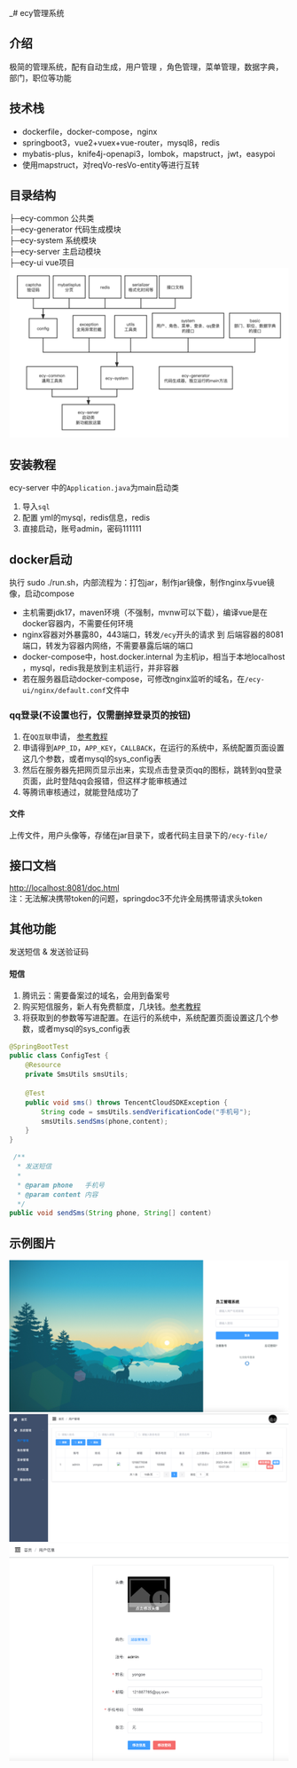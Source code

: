 _# ecy管理系统

## 介绍
极简的管理系统，配有自动生成，用户管理 ，角色管理，菜单管理，数据字典，部门，职位等功能

## 技术栈
* dockerfile，docker-compose，nginx   
* springboot3，vue2+vuex+vue-router，mysql8，redis  
* mybatis-plus，knife4j-openapi3，lombok，mapstruct，jwt，easypoi  
* 使用mapstruct，对reqVo-resVo-entity等进行互转  

## 目录结构
├─ecy-common    公共类  
├─ecy-generator 代码生成模块  
├─ecy-system    系统模块  
├─ecy-server    主启动模块  
├─ecy-ui        vue项目
![4](./img/img_4.png)

## 安装教程
ecy-server 中的`Application.java`为main启动类

1. 导入`sql`
2. 配置 yml的mysql，redis信息，redis
3. 直接启动，账号admin，密码111111

## docker启动
执行 sudo ./run.sh，内部流程为：打包jar，制作jar镜像，制作nginx与vue镜像，启动compose
*  主机需要jdk17，maven环境（不强制，mvnw可以下载），编译vue是在docker容器内，不需要任何环境
*  nginx容器对外暴露80，443端口，转发`/ecy`开头的请求 到 后端容器的8081端口，转发为容器内网络，不需要暴露后端的端口
*  docker-compose中，host.docker.internal 为主机ip，相当于本地localhost ，mysql，redis我是放到主机运行，并非容器
*  若在服务器启动docker-compose，可修改nginx监听的域名，在`/ecy-ui/nginx/default.conf`文件中

### qq登录(不设置也行，仅需删掉登录页的按钮)
1. 在`QQ互联`申请， [参考教程](https://jingyan.baidu.com/article/39810a23b39a2db637fda650.html)
2. 申请得到`APP_ID`，`APP_KEY`，`CALLBACK`，在运行的系统中，系统配置页面设置这几个参数，或者mysql的sys_config表
3. 然后在服务器先把网页显示出来，实现点击登录页qq的图标，跳转到qq登录页面，此时登陆qq会报错，但这样才能审核通过
4. 等腾讯审核通过，就能登陆成功了

#### 文件
上传文件，用户头像等，存储在jar目录下，或者代码主目录下的`/ecy-file/`

## 接口文档  
[http://localhost:8081/doc.html](https://localhost:8081/doc.html)  
注：无法解决携带token的问题，springdoc3不允许全局携带请求头token

## 其他功能
发送短信 & 发送验证码
#### 短信
1. 腾讯云：需要备案过的域名，会用到备案号
2. 购买短信服务，新人有免费额度，几块钱。[参考教程](https://blog.csdn.net/weixin_45193791/article/details/125279744)
3. 将获取到的参数等写进配置。在运行的系统中，系统配置页面设置这几个参数，或者mysql的sys_config表
```java
@SpringBootTest
public class ConfigTest {
    @Resource
    private SmsUtils smsUtils;
    
    @Test
    public void sms() throws TencentCloudSDKException {
        String code = smsUtils.sendVerificationCode("手机号");
        smsUtils.sendSms(phone,content);
    }
}
```
```java
 /**
  * 发送短信
  *
  * @param phone   手机号
  * @param content 内容
  */
public void sendSms(String phone, String[] content) 
```

## 示例图片
![1](./img/img_1.png)
![2](./img/img_2.png)
![2](./img/img_3.png)